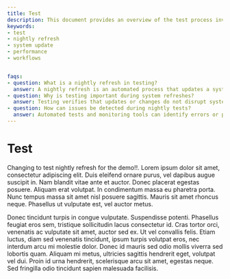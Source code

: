 ```yaml
---
title: Test
description: This document provides an overview of the test process involving nightly refreshes and system updates. It covers essential points about maintaining system functionality and performance during tests.
keywords:
- test
- nightly refresh
- system update
- performance
- workflows


faqs:
- question: What is a nightly refresh in testing?
  answer: A nightly refresh is an automated process that updates a system or database every night to ensure data accuracy and system readiness for the next day.
- question: Why is testing important during system refreshes?
  answer: Testing verifies that updates or changes do not disrupt system performance or functionality, ensuring reliability and stability.
- question: How can issues be detected during nightly tests?
  answer: Automated tests and monitoring tools can identify errors or performance drops during the nightly refresh, allowing prompt resolution.
---
```

# Test

Changing to test nightly refresh for the demo!!. Lorem ipsum dolor sit amet, consectetur adipiscing elit. Duis eleifend ornare purus, vel dapibus augue suscipit in. Nam blandit vitae ante et auctor. Donec placerat egestas posuere. Aliquam erat volutpat. In condimentum massa eu pharetra porta. Nunc tempus massa sit amet nisl posuere sagittis. Mauris sit amet rhoncus neque. Phasellus ut vulputate est, vel auctor metus.

Donec tincidunt turpis in congue vulputate. Suspendisse potenti. Phasellus feugiat eros sem, tristique sollicitudin lacus consectetur id. Cras tortor orci, venenatis ac vulputate sit amet, auctor sed ex. Ut vel convallis felis. Etiam luctus, diam sed venenatis tincidunt, ipsum turpis volutpat eros, nec interdum arcu mi molestie dolor. Donec id mauris sed odio mollis viverra sed lobortis quam. Aliquam mi metus, ultricies sagittis hendrerit eget, volutpat vel dui. Proin id urna hendrerit, scelerisque arcu sit amet, egestas neque. Sed fringilla odio tincidunt sapien malesuada facilisis.

